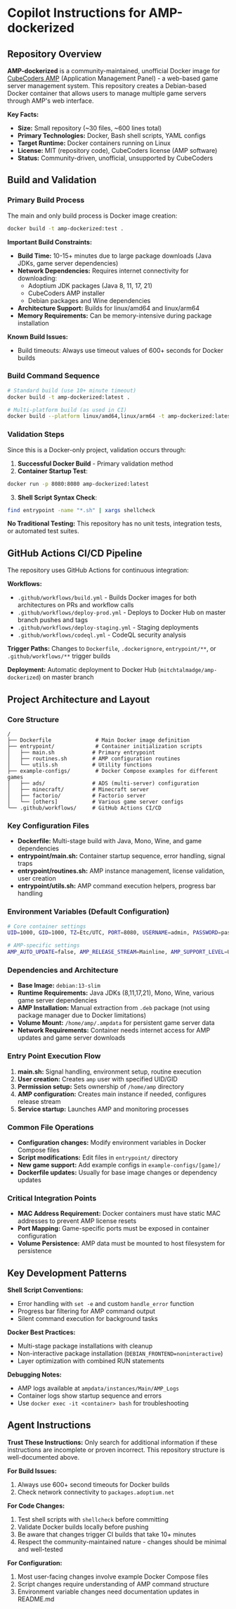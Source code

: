 # Copilot Instructions for AMP-dockerized

## Repository Overview

**AMP-dockerized** is a community-maintained, unofficial Docker image for [CubeCoders AMP](https://cubecoders.com/AMP) (Application Management Panel) - a web-based game server management system. This repository creates a Debian-based Docker container that allows users to manage multiple game servers through AMP's web interface.

**Key Facts:**
- **Size:** Small repository (~30 files, ~600 lines total)
- **Primary Technologies:** Docker, Bash shell scripts, YAML configs
- **Target Runtime:** Docker containers running on Linux
- **License:** MIT (repository code), CubeCoders license (AMP software)
- **Status:** Community-driven, unofficial, unsupported by CubeCoders

## Build and Validation

### Primary Build Process
The main and only build process is Docker image creation:

```bash
docker build -t amp-dockerized:test .
```

**Important Build Constraints:**
- **Build Time:** 10-15+ minutes due to large package downloads (Java JDKs, game server dependencies)
- **Network Dependencies:** Requires internet connectivity for downloading:
  - Adoptium JDK packages (Java 8, 11, 17, 21)
  - CubeCoders AMP installer
  - Debian packages and Wine dependencies
- **Architecture Support:** Builds for linux/amd64 and linux/arm64
- **Memory Requirements:** Can be memory-intensive during package installation

**Known Build Issues:**
- Build timeouts: Always use timeout values of 600+ seconds for Docker builds

### Build Command Sequence
```bash
# Standard build (use 10+ minute timeout)
docker build -t amp-dockerized:latest .

# Multi-platform build (as used in CI)
docker build --platform linux/amd64,linux/arm64 -t amp-dockerized:latest .
```

### Validation Steps
Since this is a Docker-only project, validation occurs through:

1. **Successful Docker Build** - Primary validation method
2. **Container Startup Test**:
```bash
docker run -p 8080:8080 amp-dockerized:latest
```
3. **Shell Script Syntax Check**:
```bash
find entrypoint -name "*.sh" | xargs shellcheck
```

**No Traditional Testing:** This repository has no unit tests, integration tests, or automated test suites.

## GitHub Actions CI/CD Pipeline

The repository uses GitHub Actions for continuous integration:

**Workflows:**
- `.github/workflows/build.yml` - Builds Docker images for both architectures on PRs and workflow calls
- `.github/workflows/deploy-prod.yml` - Deploys to Docker Hub on master branch pushes and tags
- `.github/workflows/deploy-staging.yml` - Staging deployments
- `.github/workflows/codeql.yml` - CodeQL security analysis

**Trigger Paths:** Changes to `Dockerfile`, `.dockerignore`, `entrypoint/**`, or `.github/workflows/**` trigger builds

**Deployment:** Automatic deployment to Docker Hub (`mitchtalmadge/amp-dockerized`) on master branch

## Project Architecture and Layout

### Core Structure
```
/
├── Dockerfile              # Main Docker image definition
├── entrypoint/             # Container initialization scripts
│   ├── main.sh            # Primary entrypoint
│   ├── routines.sh        # AMP configuration routines
│   └── utils.sh           # Utility functions
├── example-configs/        # Docker Compose examples for different games
│   ├── ads/               # ADS (multi-server) configuration
│   ├── minecraft/         # Minecraft server
│   ├── factorio/          # Factorio server
│   └── [others]           # Various game server configs
└── .github/workflows/     # GitHub Actions CI/CD
```

### Key Configuration Files
- **Dockerfile:** Multi-stage build with Java, Mono, Wine, and game dependencies
- **entrypoint/main.sh:** Container startup sequence, error handling, signal traps
- **entrypoint/routines.sh:** AMP instance management, license validation, user creation
- **entrypoint/utils.sh:** AMP command execution helpers, progress bar handling

### Environment Variables (Default Configuration)
```bash
# Core container settings
UID=1000, GID=1000, TZ=Etc/UTC, PORT=8080, USERNAME=admin, PASSWORD=password, IPBINDING=0.0.0.0

# AMP-specific settings  
AMP_AUTO_UPDATE=false, AMP_RELEASE_STREAM=Mainline, AMP_SUPPORT_LEVEL=UNSUPPORTED
```

### Dependencies and Architecture
- **Base Image:** `debian:13-slim`
- **Runtime Requirements:** Java JDKs (8,11,17,21), Mono, Wine, various game server dependencies
- **AMP Installation:** Manual extraction from `.deb` package (not using package manager due to Docker limitations)
- **Volume Mount:** `/home/amp/.ampdata` for persistent game server data
- **Network Requirements:** Container needs internet access for AMP updates and game server downloads

### Entry Point Execution Flow
1. **main.sh:** Signal handling, environment setup, routine execution
2. **User creation:** Creates `amp` user with specified UID/GID
3. **Permission setup:** Sets ownership of `/home/amp` directory
4. **AMP configuration:** Creates main instance if needed, configures release stream
5. **Service startup:** Launches AMP and monitoring processes

### Common File Operations
- **Configuration changes:** Modify environment variables in Docker Compose files
- **Script modifications:** Edit files in `entrypoint/` directory
- **New game support:** Add example configs in `example-configs/[game]/`
- **Dockerfile updates:** Usually for base image changes or dependency updates

### Critical Integration Points
- **MAC Address Requirement:** Docker containers must have static MAC addresses to prevent AMP license resets
- **Port Mapping:** Game-specific ports must be exposed in container configuration
- **Volume Persistence:** AMP data must be mounted to host filesystem for persistence

## Key Development Patterns

**Shell Script Conventions:**
- Error handling with `set -e` and custom `handle_error` function
- Progress bar filtering for AMP command output
- Silent command execution for background tasks

**Docker Best Practices:**
- Multi-stage package installations with cleanup
- Non-interactive package installation (`DEBIAN_FRONTEND=noninteractive`)
- Layer optimization with combined RUN statements

**Debugging Notes:**
- AMP logs available at `ampdata/instances/Main/AMP_Logs`
- Container logs show startup sequence and errors
- Use `docker exec -it <container> bash` for troubleshooting

## Agent Instructions

**Trust These Instructions:** Only search for additional information if these instructions are incomplete or proven incorrect. This repository structure is well-documented above.

**For Build Issues:**
1. Always use 600+ second timeouts for Docker builds
2. Check network connectivity to `packages.adoptium.net`

**For Code Changes:**
1. Test shell scripts with `shellcheck` before committing
2. Validate Docker builds locally before pushing
3. Be aware that changes trigger CI builds that take 10+ minutes
4. Respect the community-maintained nature - changes should be minimal and well-tested

**For Configuration:**
1. Most user-facing changes involve example Docker Compose files
2. Script changes require understanding of AMP command structure
3. Environment variable changes need documentation updates in README.md